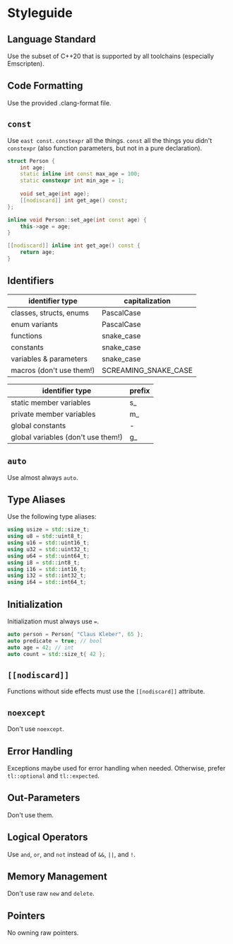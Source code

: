 # Styleguide

## Language Standard
Use the subset of C++20 that is supported by all toolchains (especially Emscripten).

## Code Formatting
Use the provided .clang-format file.

## `const`
Use `east const`. `constexpr` all the things. `const` all the things you didn't `constexpr` (also function parameters, but not in a pure declaration).

```cpp
struct Person {
    int age;
    static inline int const max_age = 100;
    static constexpr int min_age = 1;
    
    void set_age(int age);
    [[nodiscard]] int get_age() const;
};

inline void Person::set_age(int const age) {
    this->age = age;
}

[[nodiscard]] inline int get_age() const {
    return age;
} 
```

## Identifiers
| identifier type          | capitalization       |
|--------------------------|----------------------|
| classes, structs, enums  | PascalCase           |
| enum variants            | PascalCase           |
| functions                | snake_case           |
| constants                | snake_case           |
| variables & parameters   | snake_case           |
| macros (don't use them!) | SCREAMING_SNAKE_CASE |


| identifier type                    | prefix |
|------------------------------------|--------|
| static member variables            | s_     |
| private member variables           | m_     |
| global constants                   | -      |
| global variables (don't use them!) | g_     |

## `auto`
Use almost always `auto`.

## Type Aliases
Use the following type aliases:
```cpp
using usize = std::size_t;
using u8 = std::uint8_t;
using u16 = std::uint16_t;
using u32 = std::uint32_t;
using u64 = std::uint64_t;
using i8 = std::int8_t;
using i16 = std::int16_t;
using i32 = std::int32_t;
using i64 = std::int64_t;
```

## Initialization
Initialization must always use `=`.
```cpp
auto person = Person{ "Claus Kleber", 65 };
auto predicate = true; // bool
auto age = 42; // int
auto count = std::size_t{ 42 };
```

## `[[nodiscard]]`
Functions without side effects must use the `[[nodiscard]]` attribute.

## `noexcept`
Don't use `noexcept`.

## Error Handling
Exceptions maybe used for error handling when needed. Otherwise, prefer `tl::optional` and `tl::expected`.

## Out-Parameters
Don't use them.

## Logical Operators
Use `and`, `or`, and `not` instead of `&&`, `||`, and `!`.

## Memory Management
Don't use raw `new` and `delete`.

## Pointers
No owning raw pointers.
